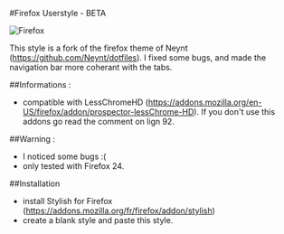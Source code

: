 #Firefox Userstyle - BETA

![Firefox](http://gniii.org/img/Firefox.png)

This style is a fork of the firefox theme of Neynt (https://github.com/Neynt/dotfiles). I fixed some bugs, and made the navigation bar more coherant with the tabs.

##Informations :

- compatible with LessChromeHD (https://addons.mozilla.org/en-US/firefox/addon/prospector-lessChrome-HD). If you don't use this addons go read the comment on lign 92.

##Warning :

- I noticed some bugs :(
- only tested with Firefox 24.

##Installation

- install Stylish for Firefox (https://addons.mozilla.org/fr/firefox/addon/stylish)
- create a blank style and paste this style.
